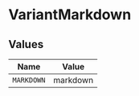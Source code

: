 # VariantMarkdown


## Values

| Name       | Value      |
| ---------- | ---------- |
| `MARKDOWN` | markdown   |